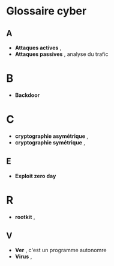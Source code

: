 # Glossaire cyber

## A
* **Attaques actives** ,  
* **Attaques passives** , analyse du trafic 

# B
* **Backdoor**

# C
* **cryptographie asymétrique** , 
* **cryptographie symétrique** ,

  
## E
* **Exploit zero day**

# R
* **rootkit** , 

## V
* **Ver** , c'est un programme autonomre
* **Virus** ,  
